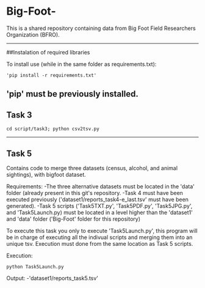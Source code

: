 # Big-Foot-
This is a shared repository containing data from Big Foot Field Researchers Organization (BFRO).

---
##Instalation of required libraries

To install use (while in the same folder as requirements.txt):

```shell
'pip install -r requirements.txt'
```

'pip' must be previously installed.
---

## Task 3

```shell
cd script/task3; python csv2tsv.py
```

---

## Task 5
Contains code to merge three datasets (census, alcohol, and animal sightings), with bigfoot dataset.

Requirements:
  -The three alternative datasets must be located in the 'data' folder (already present in this git's repository.
  -Task 4 must have been executed previously ('dataset1/reports_task4-e_last.tsv' must have been generated).
  -Task 5 scripts ('Task5TXT.py', 'Task5PDF.py', 'Task5JPG.py', and 'Task5Launch.py) must be located in a level higher than the 'dataset1' and 'data' folder ('Big-Foot' folder for this repository)
  
To execute this task you only to execute 'Task5Launch.py', this program will be in charge of executing all the indivual scripts and merging them into an unique tsv. Execution must done from the same location as Task 5 scripts.

Execution:
```shell
python Task5Launch.py    
```

Output:
  -'dataset1/reports_task5.tsv'
